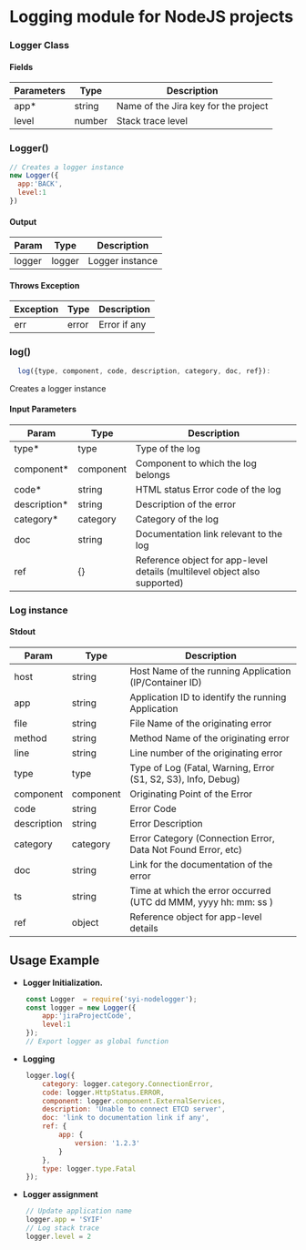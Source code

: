 # Logging module for NodeJS projects

### Logger Class

#### Fields

Parameters   |Type   | Description
-------------|-------|----------------
app*         |string | Name of the Jira key for the project
level        |number | Stack trace level

### Logger()

```js
// Creates a logger instance
new Logger({
  app:'BACK',
  level:1
})
```

#### Output

Param        |Type    | Description
-------------|--------|---------------
logger       |logger  |Logger instance

#### Throws Exception

Exception        |Type  | Description
-----------------|------|--------------
err              |error |Error if any

### log()

```js
  log({type, component, code, description, category, doc, ref}):
```

Creates a logger instance

#### Input Parameters

Param        |Type                  | Description
-------------|----------------------|---------------------------------------
type*        |type                  |Type of the log
component*   |component             |Component to which the log belongs
code*        |string                |HTML status Error code of the log
description* |string                |Description of the error
category*    |category              |Category of the log
doc          |string                |Documentation link relevant to the log
ref          |{}                    |Reference object for app-level details (multilevel object also supported)

### Log instance

#### Stdout

Param        |Type                  | Description
-------------|----------------------|---------------------------------------
host         |string                |Host Name of the running Application (IP/Container ID)
app          |string                |Application ID to identify the running Application
file         |string                |File Name of the originating error
method       |string                |Method Name of the originating error
line         |string                |Line number of the originating error
type         |type                  |Type of Log (Fatal, Warning, Error (S1, S2, S3), Info, Debug)
component    |component             |Originating Point of the Error
code         |string                |Error Code
description  |string                |Error Description
category     |category              |Error Category (Connection Error, Data Not Found Error, etc)
doc          |string                |Link for the documentation of the error
ts           |string                |Time at which the error occurred (UTC dd MMM, yyyy hh: mm: ss )
ref          |object                |Reference object for app-level details

## Usage Example

* **Logger Initialization.**

```js
    const Logger  = require('syi-nodelogger');
    const logger = new Logger({
        app:'jiraProjectCode',
        level:1
    });
    // Export logger as global function
```

* **Logging**

```js
    logger.log({
        category: logger.category.ConnectionError,
        code: logger.HttpStatus.ERROR,
        component: logger.component.ExternalServices,
        description: 'Unable to connect ETCD server',
        doc: 'link to documentation link if any',
        ref: {
            app: {
                version: '1.2.3'
            }
        },
        type: logger.type.Fatal
    });
```

* **Logger assignment**

```js
    // Update application name
    logger.app = 'SYIF'
    // Log stack trace
    logger.level = 2
```
